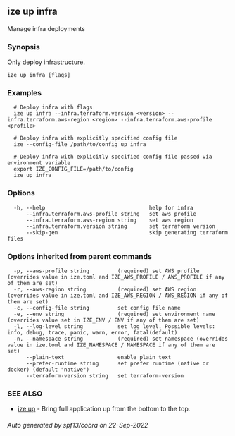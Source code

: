 ## ize up infra

Manage infra deployments

### Synopsis

  Only deploy infrastructure.

```
ize up infra [flags]
```

### Examples

```
  # Deploy infra with flags
  ize up infra --infra.terraform.version <version> --infra.terraform.aws-region <region> --infra.terraform.aws-profile <profile>
  
  # Deploy infra with explicitly specified config file
  ize --config-file /path/to/config up infra
  
  # Deploy infra with explicitly specified config file passed via environment variable
  export IZE_CONFIG_FILE=/path/to/config
  ize up infra
```

### Options

```
  -h, --help                                 help for infra
      --infra.terraform.aws-profile string   set aws profile
      --infra.terraform.aws-region string    set aws region
      --infra.terraform.version string       set terraform version
      --skip-gen                             skip generating terraform files
```

### Options inherited from parent commands

```
  -p, --aws-profile string         (required) set AWS profile (overrides value in ize.toml and IZE_AWS_PROFILE / AWS_PROFILE if any of them are set)
  -r, --aws-region string          (required) set AWS region (overrides value in ize.toml and IZE_AWS_REGION / AWS_REGION if any of them are set)
  -c, --config-file string         set config file name
  -e, --env string                 (required) set environment name (overrides value set in IZE_ENV / ENV if any of them are set)
  -l, --log-level string           set log level. Possible levels: info, debug, trace, panic, warn, error, fatal(default)
  -n, --namespace string           (required) set namespace (overrides value in ize.toml and IZE_NAMESPACE / NAMESPACE if any of them are set)
      --plain-text                 enable plain text
      --prefer-runtime string      set prefer runtime (native or docker) (default "native")
      --terraform-version string   set terraform-version
```

### SEE ALSO

* [ize up](ize_up.md)	 - Bring full application up from the bottom to the top.

###### Auto generated by spf13/cobra on 22-Sep-2022
